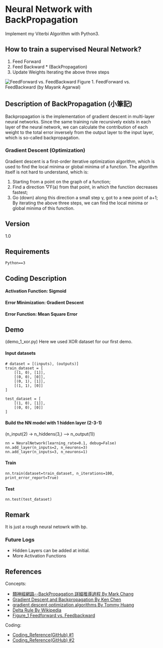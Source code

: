 # Neural Network with BackPropagation
Implement my Viterbi Algorithm with Python3.

## How to train a supervised Neural Network?
1. Feed Forward
2. Feed Backward * (BackPropagation)
3. Update Weights
Iterating the above three steps

![FeedForward vs. FeedBackward](https://cdn-images-1.medium.com/max/1600/1*q1M7LGiDTirwU-4LcFq7_Q.png)
Figure 1. FeedForward vs. FeedBackward (by Mayank Agarwal)


## Description of BackPropagation (小筆記)
Backpropagation is the implementation of gradient descent in multi-layer neural networks. Since the same training rule recursively exists in each layer of the neural network, we can calculate the contribution of each weight to the total error inversely from the output layer to the input layer, which is so-called backpropagation.


### Gradient Descent (Optimization)
Gradient descent is a first-order iterative optimization algorithm, which is used to find the local minima or global minima of a function. The algorithm itself is not hard to understand, which is:

1. Starting from a point on the graph of a function;
2. Find a direction ▽F(a) from that point, in which the function decreases fastest;
3. Go (down) along this direction a small step γ, got to a new point of a+1;
By iterating the above three steps, we can find the local minima or global minima of this function.


## Version
1.0

## Requirements
```
Python==3
```
## Coding Description
#### Activation Function: Sigmoid
#### Error Minimization: Gradient Descent
#### Error Function: Mean Square Error



## Demo 
(demo_1_xor.py)
Here we used XOR dataset for our first demo.

#### Input datasets
```
# dataset = [(inputs), (outputs)]
train_dataset = [
    [(1, 0), [1]],
    [(0, 0), [0]],
    [(0, 1), [1]],
    [(1, 1), [0]]
]

test_dataset = [
    [(1, 0), [1]],
    [(0, 0), [0]]
]
```

#### Build the NN model with 1 hidden layer (2-3-1) 
(n_input(2) -> n_hiddens(3,) --> n_output(1))
```
nn = NeuralNetwork(learning_rate=0.1, debug=False)
nn.add_layer(n_inputs=2, n_neurons=3)
nn.add_layer(n_inputs=3, n_neurons=1)
```

#### Train
```
nn.train(dataset=train_dataset, n_iterations=100, print_error_report=True)
```

#### Test
```
nn.test(test_dataset)
```

## Remark
It is just a rough neural netowrk with bp.

### Future Logs
- Hidden Layers can be added at initial.
- More Activation Functions


## References
Concepts:

- [類神經網路--BackPropagation 詳細推導過程 By Mark Chang](http://cpmarkchang.logdown.com/posts/277349-neural-network-backward-propagation)
- [Gradient Descent and Backpropagation By Ken Chen](https://www.linkedin.com/pulse/gradient-descent-backpropagation-ken-chen/)
- [gradient descent optimization algorithms By Tommy Huang](https://medium.com/@chih.sheng.huang821/%E6%A9%9F%E5%99%A8%E5%AD%B8%E7%BF%92-%E5%9F%BA%E7%A4%8E%E6%95%B8%E5%AD%B8-%E4%B8%89-%E6%A2%AF%E5%BA%A6%E6%9C%80%E4%BD%B3%E8%A7%A3%E7%9B%B8%E9%97%9C%E7%AE%97%E6%B3%95-gradient-descent-optimization-algorithms-b61ed1478bd7)
- [Delta Rule By Wikipedia](https://en.wikipedia.org/wiki/Delta_rule)
- [Figure_1 Feedforward vs. Feedbackward](https://becominghuman.ai/back-propagation-in-convolutional-neural-networks-intuition-and-code-714ef1c38199)

Coding:

- [Coding_Reference(GitHub) #1](https://github.com/del680202/MachineLearning-memo)
- [Coding_Reference(GitHub) #2](https://github.com/jgabriellima/backpropagation)


